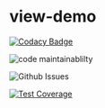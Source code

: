 # view-demo

[![Codacy Badge](https://app.codacy.com/project/badge/Grade/9cb8667c5569433ea09d1e8a26daf1c7)](https://www.codacy.com/gh/Itscollinesnow/view-demo/dashboard?utm_source=github.com&amp;utm_medium=referral&amp;utm_content=Itscollinesnow/view-demo&amp;utm_campaign=Badge_Grade)

![code maintainablilty](https://codeclimate.com/github/Itscollinesnow/view-demo.png)


![Github Issues](https://img.shields.io/github/issues/Itscollinesnow/view-demo?style=for-the-badge)

[![Test Coverage](https://api.codeclimate.com/v1/badges/2215771ee0a51dedf127/test_coverage)](https://codeclimate.com/github/Itscollinesnow/view-demo/test_coverage)
